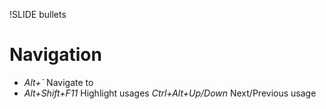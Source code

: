 !SLIDE bullets

# Navigation #

* _Alt+`_ Navigate to
* _Alt+Shift+F11_ Highlight usages
  _Ctrl+Alt+Up/Down_ Next/Previous usage
